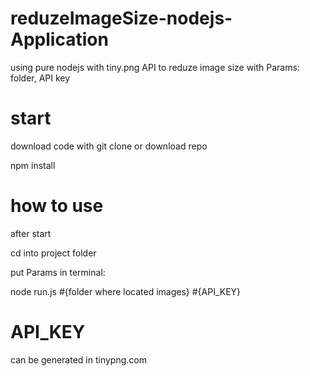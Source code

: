# reduzeImageSize-nodejs-Application
using pure nodejs with tiny.png API to reduze image size with Params: folder, API key


# start 

download code with git clone or download repo

npm install

# how to use

after start

cd into project folder

put Params in terminal: 

   node run.js #{folder where located images} #{API_KEY} 
   
# API_KEY

can be generated in tinypng.com
